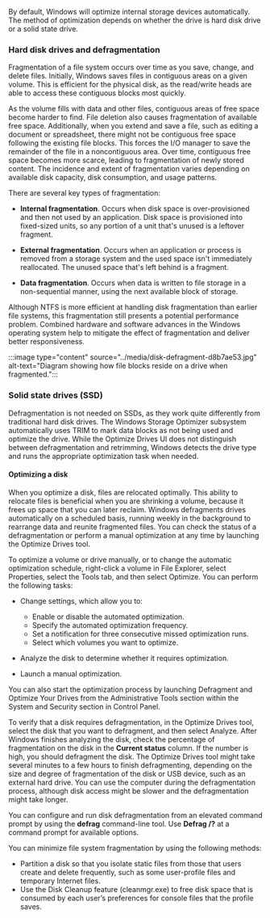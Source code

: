 By default, Windows will optimize internal storage devices automatically. The method of optimization depends on whether the drive is hard disk drive or a solid state drive.

### Hard disk drives and defragmentation

Fragmentation of a file system occurs over time as you save, change, and delete files. Initially, Windows saves files in contiguous areas on a given volume. This is efficient for the physical disk, as the read/write heads are able to access these contiguous blocks most quickly.

As the volume fills with data and other files, contiguous areas of free space become harder to find. File deletion also causes fragmentation of available free space. Additionally, when you extend and save a file, such as editing a document or spreadsheet, there might not be contiguous free space following the existing file blocks. This forces the I/O manager to save the remainder of the file in a noncontiguous area. Over time, contiguous free space becomes more scarce, leading to fragmentation of newly stored content. The incidence and extent of fragmentation varies depending on available disk capacity, disk consumption, and usage patterns.

There are several key types of fragmentation:

 -  **Internal fragmentation**. Occurs when disk space is over-provisioned and then not used by an application. Disk space is provisioned into fixed-sized units, so any portion of a unit that's unused is a leftover fragment.

 -  **External fragmentation**. Occurs when an application or process is removed from a storage system and the used space isn't immediately reallocated. The unused space that's left behind is a fragment.

 -  **Data fragmentation**. Occurs when data is written to file storage in a non-sequential manner, using the next available block of storage.

Although NTFS is more efficient at handling disk fragmentation than earlier file systems, this fragmentation still presents a potential performance problem. Combined hardware and software advances in the Windows operating system help to mitigate the effect of fragmentation and deliver better responsiveness.

:::image type="content" source="../media/disk-defragment-d8b7ae53.jpg" alt-text="Diagram showing how file blocks reside on a drive when fragmented.":::


### Solid state drives (SSD)

Defragmentation is not needed on SSDs, as they work quite differently from traditional hard disk drives. The Windows Storage Optimizer subsystem automatically uses TRIM to mark data blocks as not being used and optimize the drive. While the Optimize Drives UI does not distinguish between defragmentation and retrimming, Windows detects the drive type and runs the appropriate optimization task when needed.

#### Optimizing a disk

When you optimize a disk, files are relocated optimally. This ability to relocate files is beneficial when you are shrinking a volume, because it frees up space that you can later reclaim. Windows defragments drives automatically on a scheduled basis, running weekly in the background to rearrange data and reunite fragmented files. You can check the status of a defragmentation or perform a manual optimization at any time by launching the Optimize Drives tool.

To optimize a volume or drive manually, or to change the automatic optimization schedule, right-click a volume in File Explorer, select Properties, select the Tools tab, and then select Optimize. You can perform the following tasks:

 -  Change settings, which allow you to:
    
     -  Enable or disable the automated optimization.
     -  Specify the automated optimization frequency.
     -  Set a notification for three consecutive missed optimization runs.
     -  Select which volumes you want to optimize.
 -  Analyze the disk to determine whether it requires optimization.
 -  Launch a manual optimization.

You can also start the optimization process by launching Defragment and Optimize Your Drives from the Administrative Tools section within the System and Security section in Control Panel.

To verify that a disk requires defragmentation, in the Optimize Drives tool, select the disk that you want to defragment, and then select Analyze. After Windows finishes analyzing the disk, check the percentage of fragmentation on the disk in the **Current status** column. If the number is high, you should defragment the disk. The Optimize Drives tool might take several minutes to a few hours to finish defragmenting, depending on the size and degree of fragmentation of the disk or USB device, such as an external hard drive. You can use the computer during the defragmentation process, although disk access might be slower and the defragmentation might take longer.

You can configure and run disk defragmentation from an elevated command prompt by using the **defrag** command-line tool. Use **Defrag /?** at a command prompt for available options.

You can minimize file system fragmentation by using the following methods:

 -  Partition a disk so that you isolate static files from those that users create and delete frequently, such as some user-profile files and temporary Internet files.
 -  Use the Disk Cleanup feature (cleanmgr.exe) to free disk space that is consumed by each user’s preferences for console files that the profile saves.
